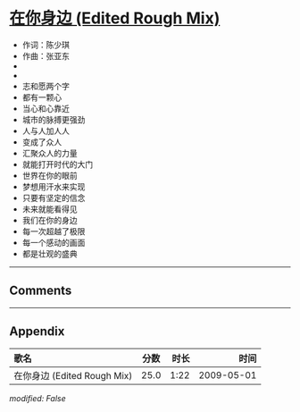 # [在你身边 (Edited Rough Mix)](https://music.163.com/song?id=473058072)

* 作词：陈少琪
* 作曲：张亚东
*
*
* 志和愿两个字
* 都有一颗心
* 当心和心靠近
* 城市的脉搏更强劲
* 人与人加人人
* 变成了众人
* 汇聚众人的力量
* 就能打开时代的大门
* 世界在你的眼前
* 梦想用汗水来实现
* 只要有坚定的信念
* 未来就能看得见
* 我们在你的身边
* 每一次超越了极限
* 每一个感动的画面
* 都是壮观的盛典


---

## Comments


---

## Appendix

|歌名|分数|时长|时间|
|:---|:---:|---:|---:|
|在你身边 (Edited Rough Mix)|25.0|1:22|2009-05-01

*modified: False*